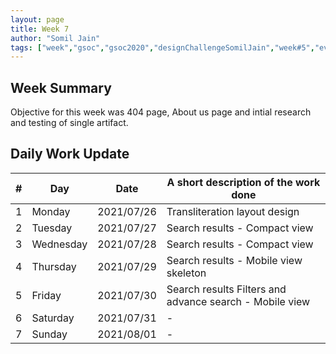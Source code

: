 ```yaml
---
layout: page
title: Week 7
author: "Somil Jain"
tags: ["week","gsoc","gsoc2020","designChallengeSomilJain","week#5","eval#1"]
---
```


## Week Summary

Objective for this week was 404 page, About us page and intial research and testing of single artifact.

## Daily Work Update

|\#|Day|Date|A short description of the work done|  
|---	|---	|---	|---	|  
|1   	| Monday 	|   2021/07/26	| Transliteration layout design |
|2   	| Tuesday  	|   2021/07/27	| Search results - Compact view |  
|3   	| Wednesday  	|  2021/07/28 	| Search results - Compact view |  
|4   	| Thursday  	|   2021/07/29	| Search results - Mobile view skeleton |  
|5   	| Friday  	|   2021/07/30	| Search results Filters and advance search - Mobile view  |
|6   	| Saturday  	|   2021/07/31	| -  |  
|7   	| Sunday  	|   2021/08/01	| - |
